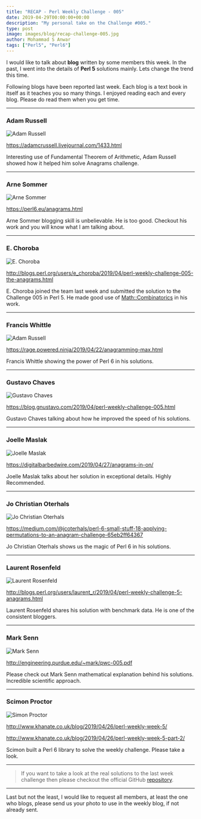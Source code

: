 ```yaml
---
title: "RECAP - Perl Weekly Challenge - 005"
date: 2019-04-29T00:00:00+00:00
description: "My personal take on the Challenge #005."
type: post
image: images/blog/recap-challenge-005.jpg
author: Mohammad S Anwar
tags: ["Perl5", "Perl6"]
---
```

I would like to talk about **blog** written by some members this week. In the past, I went into the details of **Perl 5** solutions mainly. Lets change the trend this time.

Following blogs have been reported last week. Each blog is a text book in itself as it teaches you so many things. I enjoyed reading each and every blog. Please do read them when you get time.

***

### Adam Russell
![Adam Russell](/images/team/user.jpg)

https://adamcrussell.livejournal.com/1433.html

Interesting use of Fundamental Theorem of Arithmetic, Adam Russell showed how it helped him solve Anagrams challenge.

***

### Arne Sommer
![Arne Sommer](/images/team/arne-sommer.jpg)

https://perl6.eu/anagrams.html

Arne Sommer blogging skill is unbelievable. He is too good. Checkout his work and you will know what I am talking about.

***

### E. Choroba
![E. Choroba](/images/team/e-choroba.jpg)

http://blogs.perl.org/users/e_choroba/2019/04/perl-weekly-challenge-005-the-anagrams.html

E. Choroba joined the team last week and submitted the solution to the Challenge 005 in Perl 5. He made good use of [Math::Combinatorics](https://metacpan.org/pod/Math::Combinatorics) in his work.

***

### Francis Whittle
![Adam Russell](/images/team/user.jpg)

https://rage.powered.ninja/2019/04/22/anagramming-max.html

Francis Whittle showing the power of Perl 6 in his solutions.

***

### Gustavo Chaves
![Gustavo Chaves](/images/team/user.jpg)

https://blog.gnustavo.com/2019/04/perl-weekly-challenge-005.html

Gustavo Chaves talking about how he improved the speed of his solutions.

***

### Joelle Maslak
![Joelle Maslak](/images/team/joelle_maslak.jpg)

https://digitalbarbedwire.com/2019/04/27/anagrams-in-on/

Joelle Maslak talks about her solution in exceptional details. Highly Recommended.

***

### Jo Christian Oterhals
![Jo Christian Oterhals](/images/team/user.jpg)

https://medium.com/@jcoterhals/perl-6-small-stuff-18-applying-permutations-to-an-anagram-challenge-65eb2ff64367

Jo Christian Oterhals shows us the magic of Perl 6 in his solutions.

***

### Laurent Rosenfeld
![Laurent Rosenfeld](/images/team/laurent_rosenfeld.jpg)

http://blogs.perl.org/users/laurent_r/2019/04/perl-weekly-challenge-5-anagrams.html

Laurent Rosenfeld shares his solution with benchmark data. He is one of the consistent bloggers.

***

### Mark Senn
![Mark Senn](/images/team/mark_senn.jpg)

http://engineering.purdue.edu/~mark/pwc-005.pdf

Please check out Mark Senn mathematical explanation behind his solutions. Incredible scientific approach.

***

### Scimon Proctor
![Simon Proctor](/images/team/simon_proctor.jpg)

http://www.khanate.co.uk/blog/2019/04/26/perl-weekly-week-5/

http://www.khanate.co.uk/blog/2019/04/26/perl-weekly-week-5-part-2/

Scimon built a Perl 6 library to solve the weekly challenge. Please take a look.

***

> If you want to take a look at the real solutions to the last week challenge then please checkout the official GitHub [repository](https://github.com/manwar/perlweeklychallenge-club/tree/master/challenge-005).

***

Last but not the least,  I would like to request all members, at least the one who blogs, please send us your photo to use in the weekly blog, if not already sent.
